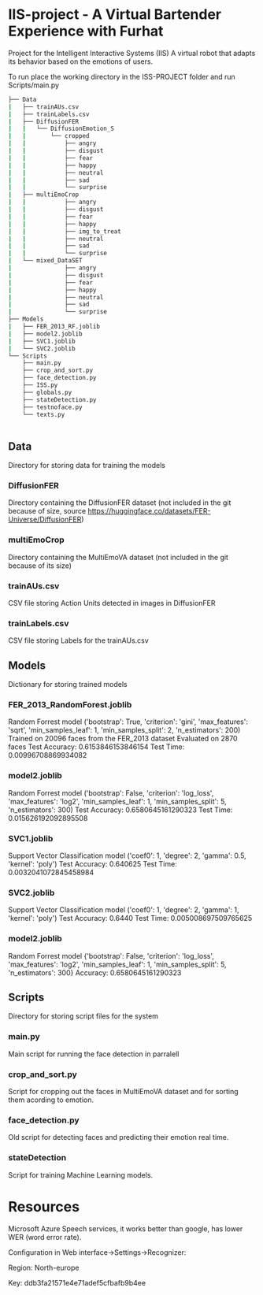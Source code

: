 # IIS-project - A Virtual Bartender Experience with Furhat
Project for the Intelligent Interactive Systems (IIS)
A virtual robot that adapts its behavior based on the emotions of users.

To run place the working directory in the ISS-PROJECT folder and run Scripts/main.py

```bash
├── Data
|   ├── trainAUs.csv
|   ├── trainLabels.csv
|   ├── DiffusionFER
|   |   └── DiffusionEmotion_S
|   |       └── cropped
|   |           ├── angry
|   |           ├── disgust
|   |           ├── fear
|   |           ├── happy
|   |           ├── neutral
|   |           ├── sad
|   |           └── surprise
|   ├── multiEmoCrop
|   |           ├── angry
|   |           ├── disgust
|   |           ├── fear
|   |           ├── happy
|   |           ├── img_to_treat
|   |           ├── neutral
|   |           ├── sad
|   |           └── surprise
|   └── mixed_DataSET
|               ├── angry
|               ├── disgust
|               ├── fear
|               ├── happy
|               ├── neutral
|               ├── sad
|               └── surprise
├── Models
|   ├── FER_2013_RF.joblib
|   ├── model2.joblib
|   ├── SVC1.joblib
|   └── SVC2.joblib 
└── Scripts
    ├── main.py
    ├── crop_and_sort.py
    ├── face_detection.py
    ├── ISS.py
    ├── globals.py
    ├── stateDetection.py
    ├── testnoface.py
    └── texts.py
    
```

## Data
Directory for storing data for training the models

### DiffusionFER
Directory containing the DiffusionFER dataset (not included in the git because of size, source https://huggingface.co/datasets/FER-Universe/DiffusionFER)

### multiEmoCrop
Directory containing the MultiEmoVA dataset (not included in the git because of its size)

### trainAUs.csv
CSV file storing Action Units detected in images in DiffusionFER

### trainLabels.csv
CSV file storing Labels for the trainAUs.csv

## Models
Dictionary for storing trained models

### FER_2013_RandomForest.joblib
Random Forrest model ('bootstrap': True, 'criterion': 'gini', 'max_features': 'sqrt', 'min_samples_leaf': 1, 'min_samples_split': 2, 'n_estimators': 200)
Trained on 20096 faces from the FER_2013 dataset
Evaluated on 2870 faces
Test Accuracy: 0.6153846153846154
Test Time: 0.00996708869934082

### model2.joblib
Random Forrest model ('bootstrap': False, 'criterion': 'log_loss', 'max_features': 'log2', 'min_samples_leaf': 1, 'min_samples_split': 5, 'n_estimators': 300)
Test Accuracy: 0.6580645161290323
Test Time: 0.015626192092895508

### SVC1.joblib
Support Vector Classification model ('coef0': 1, 'degree': 2, 'gamma': 0.5, 'kernel': 'poly') 
Test Accuracy: 0.640625
Test Time: 0.0032041072845458984

### SVC2.joblib
Support Vector Classification model ('coef0': 1, 'degree': 2, 'gamma': 1, 'kernel': 'poly')
Test Accuracy: 0.6440
Test Time: 0.005008697509765625

### model2.joblib
Random Forrest model {'bootstrap': False, 'criterion': 'log_loss', 'max_features': 'log2', 'min_samples_leaf': 1, 'min_samples_split': 5, 'n_estimators': 300} 
Accuracy: 0.6580645161290323

## Scripts
Directory for storing script files for the system

### main.py
Main script for running the face detection in parralell

### crop_and_sort.py
Script for cropping out the faces in MultiEmoVA dataset and for sorting them acording to emotion.

### face_detection.py
Old script for detecting faces and predicting their emotion real time.

### stateDetection
Script for training Machine Learning models.

# Resources
Microsoft Azure Speech services, it works better than google, has lower WER (word error rate).

Configuration in Web interface->Settings->Recognizer:

Region: North-europe

Key: ddb3fa21571e4e71adef5cfbafb9b4ee

